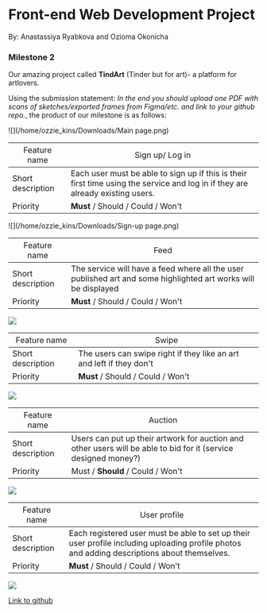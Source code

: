 # Front-end Web Development Project

By: Anastassiya Ryabkova and Ozioma Okonicha



### Milestone 2

Our amazing project called **TindArt** (Tinder but for art)- a platform for artlovers.

Using the submission statement: _In the end you should upload one PDF with scans of sketches/exported frames from Figma/etc. and link to your github repo._, the product of our milestone is as follows:



![](/home/ozzie_kins/Downloads/Main page.png)



| <span style="font-weight:normal">Feature name</span> | <span style="font-weight:normal">Sign up/ Log in</span>      |
| ---------------------------------------------------- | ------------------------------------------------------------ |
| Short description                                    | Each user must be able to sign up if this is their first time using the service and log in if they are already existing users. |
| Priority                                             | **Must** / Should / Could / Won't                            |

![](/home/ozzie_kins/Downloads/Sign-up page.png)



| <span style="font-weight:normal">Feature name</span> | <span style="font-weight:normal">Feed</span>                 |
| ---------------------------------------------------- | ------------------------------------------------------------ |
| Short description                                    | The service will have a feed where all the user published art and some highlighted art works will be displayed |
| Priority                                             | **Must** / Should / Could / Won't                            |

![](/home/ozzie_kins/Downloads/Feed.png)



| <span style="font-weight:normal">Feature name</span> | <span style="font-weight:normal">Swipe</span>                |
| ---------------------------------------------------- | ------------------------------------------------------------ |
| Short description                                    | The users can swipe right if they like an art and left if they don't |
| Priority                                             | **Must** / Should / Could / Won't                            |

![](/home/ozzie_kins/Downloads/Swipe.png)



| <span style="font-weight:normal">Feature name</span> | <span style="font-weight:normal">Auction</span>              |
| ---------------------------------------------------- | ------------------------------------------------------------ |
| Short description                                    | Users can put up their artwork for auction and other users will be able to bid for it (service designed money?) |
| Priority                                             | Must / **Should** / Could / Won't                            |

![](/home/ozzie_kins/Downloads/Auction.png)



| <span style="font-weight:normal">Feature name</span> | <span style="font-weight:normal">User profile</span>         |
| ---------------------------------------------------- | ------------------------------------------------------------ |
| Short description                                    | Each registered user must be able to set up their user profile including uploading profile photos and adding descriptions about themselves. |
| Priority                                             | **Must** / Should / Could / Won't                            |

![](/home/ozzie_kins/Downloads/Profile.png)



[Link to github](https://github.com/Annesard/create-react-app)